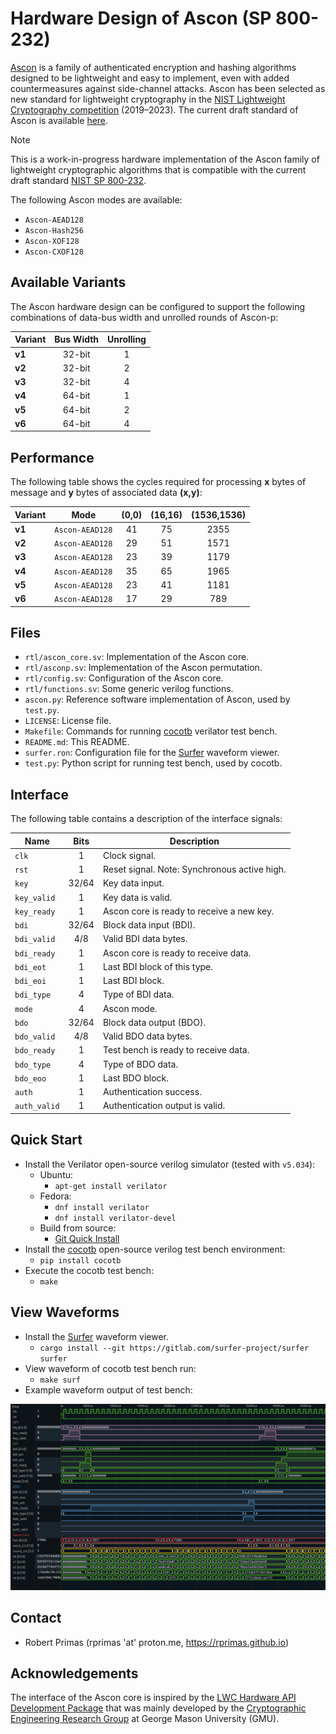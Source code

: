 # Hardware Design of Ascon (SP 800-232)

[Ascon](https://ascon.iaik.tugraz.at) is a family of authenticated encryption and hashing algorithms designed to be lightweight and easy to implement, even with added countermeasures against side-channel attacks. Ascon has been selected as new standard for lightweight cryptography in the [NIST Lightweight Cryptography competition](https://csrc.nist.gov/Projects/Lightweight-Cryptography) (2019–2023). The current draft standard of Ascon is available [here](https://doi.org/10.6028/NIST.SP.800-232.ipd).

> [!NOTE]
> This is a work-in-progress hardware implementation of the Ascon family of lightweight cryptographic algorithms that is compatible with the current draft standard [NIST SP 800-232](https://doi.org/10.6028/NIST.SP.800-232.ipd).

The following Ascon modes are available:
- `Ascon-AEAD128`
- `Ascon-Hash256`
- `Ascon-XOF128`
- `Ascon-CXOF128`

## Available Variants

The Ascon hardware design can be configured to support the following combinations of data-bus width and unrolled rounds of Ascon-p:

| **Variant** | **Bus Width** | **Unrolling** |
|-------------|:-------------:|:-------------:|
| **v1**      |     32-bit    |       1       |
| **v2**      |     32-bit    |       2       |
| **v3**      |     32-bit    |       4       |
| **v4**      |     64-bit    |       1       |
| **v5**      |     64-bit    |       2       |
| **v6**      |     64-bit    |       4       |

## Performance

The following table shows the cycles required for processing **x** bytes of message and **y** bytes of associated data **(x,y)**:

| **Variant** | **Mode**        | **(0,0)** | **(16,16)** | **(1536,1536)** |
|-------------|-----------------|:---------:|:-----------:|:---------------:|
| **v1**      | `Ascon-AEAD128` |     41    |     75      |      2355       |
| **v2**      | `Ascon-AEAD128` |     29    |     51      |      1571       |
| **v3**      | `Ascon-AEAD128` |     23    |     39      |      1179       |
| **v4**      | `Ascon-AEAD128` |     35    |     65      |      1965       |
| **v5**      | `Ascon-AEAD128` |     23    |     41      |      1181       |
| **v6**      | `Ascon-AEAD128` |     17    |     29      |       789       |

## Files

- `rtl/ascon_core.sv`: Implementation of the Ascon core.
- `rtl/asconp.sv`: Implementation of the Ascon permutation.
- `rtl/config.sv`: Configuration of the Ascon core.
- `rtl/functions.sv`: Some generic verilog functions.
- `ascon.py`: Reference software implementation of Ascon, used by `test.py`.
- `LICENSE`: License file.
- `Makefile`: Commands for running [cocotb](https://www.cocotb.org/) verilator test bench.
- `README.md`: This README.
- `surfer.ron`: Configuration file for the [Surfer](https://surfer-project.org/) waveform viewer.
- `test.py`: Python script for running test bench, used by cocotb.

## Interface

The following table contains a description of the interface signals:

| **Name**     | **Bits** | **Description**                                  |
|--------------|:--------:|--------------------------------------------------|
| `clk`        |     1    | Clock signal.                                    |
| `rst`        |     1    | Reset signal. Note: Synchronous active high.     |
| `key`        |   32/64  | Key data input.                                  |
| `key_valid`  |     1    | Key data is valid.                               |
| `key_ready`  |     1    | Ascon core is ready to receive a new key.        |
| `bdi`        |   32/64  | Block data input (BDI).                          |
| `bdi_valid`  |    4/8   | Valid BDI data bytes.                            |
| `bdi_ready`  |     1    | Ascon core is ready to receive data.             |
| `bdi_eot`    |     1    | Last BDI block of this type.                     |
| `bdi_eoi`    |     1    | Last BDI block.                                  |
| `bdi_type`   |     4    | Type of BDI data.                                |
| `mode`       |     4    | Ascon mode.                                      |
| `bdo`        |   32/64  | Block data output (BDO).                         |
| `bdo_valid`  |    4/8   | Valid BDO data bytes.                            |
| `bdo_ready`  |     1    | Test bench is ready to receive data.             |
| `bdo_type`   |     4    | Type of BDO data.                                |
| `bdo_eoo`    |     1    | Last BDO block.                                  |
| `auth`       |     1    | Authentication success.                          |
| `auth_valid` |     1    | Authentication output is valid.                  |

## Quick Start

- Install the Verilator open-source verilog simulator (tested with `v5.034`):
  - Ubuntu:
    - `apt-get install verilator`
  - Fedora:
    - `dnf install verilator`
    - `dnf install verilator-devel`
  - Build from source:
    - [Git Quick Install](https://verilator.org/guide/latest/install.html#git-quick-install)
- Install the [cocotb](https://www.cocotb.org/) open-source verilog test bench environment:
  - `pip install cocotb`
- Execute the cocotb test bench:
  - `make`

## View Waveforms

- Install the [Surfer](https://surfer-project.org/) waveform viewer.
  - `cargo install --git https://gitlab.com/surfer-project/surfer surfer`
- View waveform of cocotb test bench run:
  - `make surf`
- Example waveform output of test bench:

<p align="center">
<img src="surfer.png" alt="Surfer waveform viewer" width="600"/>
</p>

## Contact

- Robert Primas (rprimas 'at' proton.me, https://rprimas.github.io)

## Acknowledgements

The interface of the Ascon core is inspired by the [LWC Hardware API Development Package](https://github.com/GMUCERG/LWC) that was mainly developed by the [Cryptographic Engineering Research Group](https://cryptography.gmu.edu) at George Mason University (GMU).
